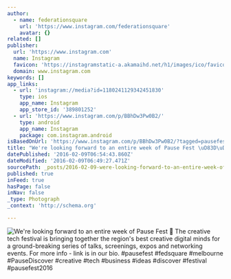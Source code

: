 ```yaml
---
author:
  - name: federationsquare
    url: 'https://www.instagram.com/federationsquare'
    avatar: {}
related: []
publisher:
  url: 'https://www.instagram.com'
  name: Instagram
  favicon: 'https://instagramstatic-a.akamaihd.net/h1/images/ico/favicon.ico/7cdab0872b15.ico'
  domain: www.instagram.com
keywords: []
app_links:
  - url: 'instagram://media?id=1180241129342451830'
    type: ios
    app_name: Instagram
    app_store_id: '389801252'
  - url: 'https://www.instagram.com/p/BBhDw3Pw0B2/'
    type: android
    app_name: Instagram
    package: com.instagram.android
isBasedOnUrl: 'https://www.instagram.com/p/BBhDw3Pw0B2/?tagged=pausefest'
title: "We're looking forward to an entire week of Pause Fest \uD83D\uDE00 The creative tech festival is bringing together the region's best creative digital minds for a ground-breaking series of talks, screenings, expos and networking events. For more info - link is in our bio. #pausefest #fedsquare #melbourne #PauseDiscover #creative #tech #business #ideas #discover #festival #pausefest2016"
datePublished: '2016-02-09T06:54:43.860Z'
dateModified: '2016-02-09T06:49:27.471Z'
sourcePath: _posts/2016-02-09-were-looking-forward-to-an-entire-week-of-pause-fest-the.md
published: true
inFeed: true
hasPage: false
inNav: false
_type: Photograph
_context: 'http://schema.org'

---
```

![We're looking forward to an entire week of Pause Fest  The creative tech festival is bringing together the region's best creative digital minds for a ground-breaking series of talks&comma; screenings&comma; expos and networking events&period; For more info - link is in our bio&period; &num;pausefest &num;fedsquare &num;melbourne &num;PauseDiscover &num;creative &num;tech &num;business &num;ideas &num;discover &num;festival &num;pausefest2016](https://scontent.cdninstagram.com/t51.2885-15/s640x640/sh0.08/e35/12558846_1074620179255300_1886459891_n.jpg)